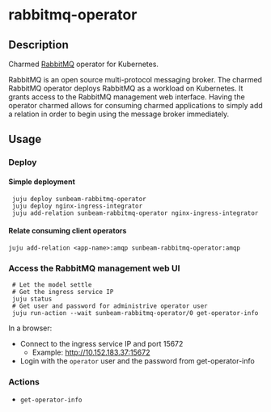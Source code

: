 # rabbitmq-operator

## Description

Charmed [RabbitMQ][rabbitmq-upstream] operator for Kubernetes.

RabbitMQ is an open source multi-protocol messaging broker. The charmed
RabbitMQ operator deploys RabbitMQ as a workload on Kubernetes. It grants
access to the RabbitMQ management web interface. Having the operator charmed
allows for consuming charmed applications to simply add a relation in order to
begin using the message broker immediately.


## Usage

### Deploy

#### Simple deployment

```
 juju deploy sunbeam-rabbitmq-operator
 juju deploy nginx-ingress-integrator
 juju add-relation sunbeam-rabbitmq-operator nginx-ingress-integrator
```

#### Relate consuming client operators

```
juju add-relation <app-name>:amqp sunbeam-rabbitmq-operator:amqp
```

### Access the RabbitMQ management web UI

```
 # Let the model settle
 # Get the ingress service IP
 juju status
 # Get user and password for administrive operator user
 juju run-action --wait sunbeam-rabbitmq-operator/0 get-operator-info
```

In a browser:
* Connect to the ingress service IP and port 15672
  * Example: http://10.152.183.37:15672
* Login with the `operator` user and the password from get-operator-info

### Actions

* `get-operator-info`


<!-- LINKS -->
[rabbitmq-upstream]: https://www.rabbitmq.com/
[rabbitmq-docker-image]: https://hub.docker.com/_/rabbitmq
